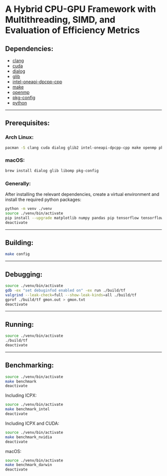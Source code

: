 # A Hybrid CPU-GPU Framework with Multithreading, SIMD, and Evaluation of Efficiency Metrics
## Dependencies:
- [clang](https://clang.llvm.org/)
- [cuda](https://developer.nvidia.com/cuda-zone)
- [dialog](https://invisible-island.net/dialog/)
- [glib](https://docs.gtk.org/glib/)
- [intel-oneapi-dpcpp-cpp](https://www.intel.com/content/www/us/en/developer/tools/oneapi/dpc-compiler.html)
- [make](https://www.gnu.org/software/make/)
- [openmp](https://openmp.llvm.org/)
- [pkg-config](https://freedesktop.org/wiki/Software/pkg-config/)
- [python](https://www.python.org/)
- - -
## Prerequisites:
### Arch Linux:
```bash
pacman -S clang cuda dialog glib2 intel-oneapi-dpcpp-cpp make openmp pkg-config python
```
### macOS:
```bash
brew install dialog glib libomp pkg-config
```
### Generally:
After installing the relevant dependencies, create a virtual environment and install the required python packages:
```bash
python -m venv ./venv
source ./venv/bin/activate
pip install --upgrade matplotlib numpy pandas pip tensorflow tensorflow_datasets
deactivate
```
- - -
## Building:
```bash
make config
```
- - -
## Debugging:
```bash
source ./venv/bin/activate
gdb -ex "set debuginfod enabled on" -ex run ./build/tf
valgrind --leak-check=full --show-leak-kinds=all ./build/tf
gprof ./build/tf gmon.out > gmon.txt
deactivate
```
- - -
## Running:
```bash
source ./venv/bin/activate
./build/tf
deactivate
```
- - -
## Benchmarking:
```bash
source ./venv/bin/activate
make benchmark
deactivate
```
Including ICPX:
```bash
source ./venv/bin/activate
make benchmark_intel
deactivate
```
Including ICPX and CUDA:
```bash
source ./venv/bin/activate
make benchmark_nvidia
deactivate
```
macOS:
```bash
source ./venv/bin/activate
make benchmark_darwin
deactivate
```
